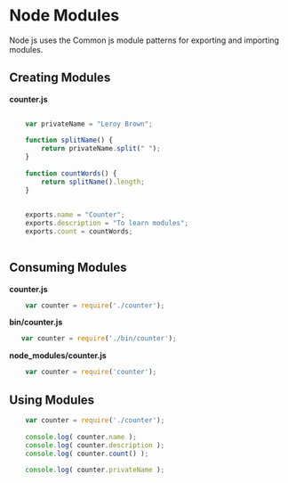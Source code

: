 Node Modules
============
Node js uses the Common js module patterns for exporting and importing modules.

Creating Modules
----------------

__counter.js__
```javascript
    
    var privateName = "Leroy Brown";
    
    function splitName() {
        return privateName.split(" ");
    }
    
    function countWords() {
        return splitName().length;
    }
    
    
    exports.name = "Counter";
    exports.description = "To learn modules";
    exports.count = countWords;
    
```

Consuming Modules
-----------------

__counter.js__
```javascript
    var counter = require('./counter');
```

__bin/counter.js__
```javascript
   var counter = require('./bin/counter');
```
   
__node_modules/counter.js__
```javascript
    var counter = require('counter');
```

Using Modules
-------------
```javascript
    var counter = require('./counter');
    
    console.log( counter.name );
    console.log( counter.description );
    console.log( counter.count() );
    
    console.log( counter.privateName );
    
```